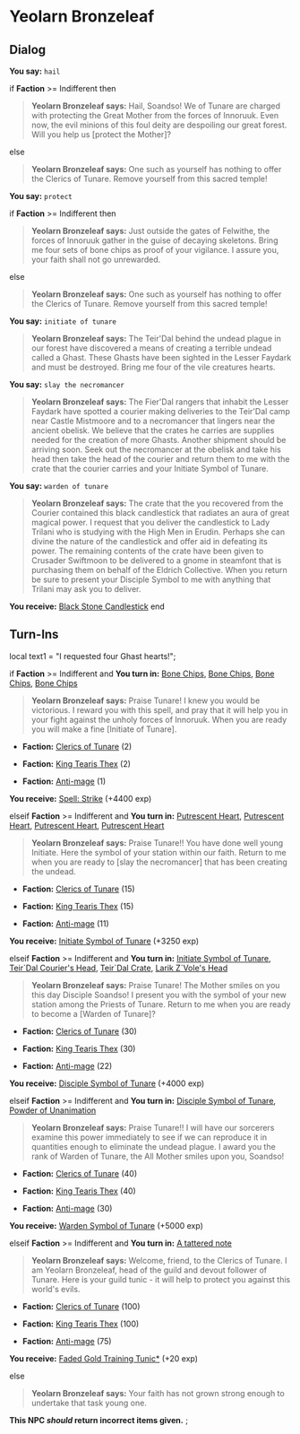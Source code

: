 # Yeolarn Bronzeleaf
## Dialog

**You say:** `hail`



if **Faction** >= Indifferent then




>**Yeolarn Bronzeleaf says:** Hail, Soandso! We of Tunare are charged with protecting the Great Mother from the forces of Innoruuk. Even now, the evil minions of this foul deity are despoiling our great forest. Will you help us [protect the Mother]?


else



>**Yeolarn Bronzeleaf says:** One such as yourself has nothing to offer the Clerics of Tunare. Remove yourself from this sacred temple!


**You say:** `protect`



if **Faction** >= Indifferent then



>**Yeolarn Bronzeleaf says:** Just outside the gates of Felwithe, the forces of Innoruuk gather in the guise of decaying skeletons. Bring me four sets of bone chips as proof of your vigilance. I assure you, your faith shall not go unrewarded.


else



>**Yeolarn Bronzeleaf says:** One such as yourself has nothing to offer the Clerics of Tunare. Remove yourself from this sacred temple!


**You say:** `initiate of tunare`



>**Yeolarn Bronzeleaf says:** The Teir'Dal behind the undead plague in our forest have discovered a means of creating a terrible undead called a Ghast. These Ghasts have been sighted in the Lesser Faydark and must be destroyed. Bring me four of the vile creatures hearts.

**You say:** `slay the necromancer`



>**Yeolarn Bronzeleaf says:** The Fier'Dal rangers that inhabit the Lesser Faydark have spotted a courier making deliveries to the Teir'Dal camp near Castle Mistmoore and to a necromancer that lingers near the ancient obelisk. We believe that the crates he carries are supplies needed for the creation of more Ghasts. Another shipment should be arriving soon. Seek out the necromancer at the obelisk and take his head then take the head of the courier and return them to me with the crate that the courier carries and your Initiate Symbol of Tunare.

**You say:** `warden of tunare`



>**Yeolarn Bronzeleaf says:** The crate that the you recovered from the Courier contained this black candlestick that radiates an aura of great magical power. I request that you deliver the candlestick to Lady Trilani who is studying with the High Men in Erudin. Perhaps she can divine the nature of the candlestick and offer aid in defeating its power. The remaining contents of the crate have been given to Crusader Swiftmoon to be delivered to a gnome in steamfont that is purchasing them on behalf of the Eldrich Collective. When you return be sure to present your Disciple Symbol to me with anything that Trilani may ask you to deliver.


**You receive:**  [Black Stone Candlestick](/item/1598)
end

## Turn-Ins



local text1 = "I requested four Ghast hearts!";


if **Faction** >= Indifferent and  **You turn in:** [Bone Chips](/item/13073), [Bone Chips](/item/13073), [Bone Chips](/item/13073), [Bone Chips](/item/13073)


>**Yeolarn Bronzeleaf says:** Praise Tunare! I knew you would be victorious. I reward you with this spell, and pray that it will help you in your fight against the unholy forces of Innoruuk. When you are ready you will make a fine [Initiate of Tunare].


* __Faction:__ [Clerics of Tunare](/faction/226) (2)


* __Faction:__ [King Tearis Thex](/faction/279) (2)


* __Faction:__ [Anti-mage](/faction/5002) (1)


 **You receive:**  [Spell: Strike](/item/15014) (+4400 exp)

elseif **Faction** >= Indifferent and  **You turn in:** [Putrescent Heart](/item/10199), [Putrescent Heart](/item/10199), [Putrescent Heart](/item/10199), [Putrescent Heart](/item/10199)


>**Yeolarn Bronzeleaf says:** Praise Tunare!! You have done well young Initiate. Here the symbol of your station within our faith. Return to me when you are ready to [slay the necromancer] that has been creating the undead.


* __Faction:__ [Clerics of Tunare](/faction/226) (15)


* __Faction:__ [King Tearis Thex](/faction/279) (15)


* __Faction:__ [Anti-mage](/faction/5002) (11)


 **You receive:**  [Initiate Symbol of Tunare](/item/1570) (+3250 exp)

elseif **Faction** >= Indifferent and  **You turn in:** [Initiate Symbol of Tunare](/item/1570), [Teir\`Dal Courier's Head](/item/12514), [Teir\`Dal Crate](/item/19065), [Larik Z\`Vole's Head](/item/12513)


>**Yeolarn Bronzeleaf says:** Praise Tunare! The Mother smiles on you this day Disciple Soandso! I present you with the symbol of your new station among the Priests of Tunare. Return to me when you are ready to become a [Warden of Tunare]?


* __Faction:__ [Clerics of Tunare](/faction/226) (30)


* __Faction:__ [King Tearis Thex](/faction/279) (30)


* __Faction:__ [Anti-mage](/faction/5002) (22)


 **You receive:**  [Disciple Symbol of Tunare](/item/1571) (+4000 exp)

elseif **Faction** >= Indifferent and  **You turn in:** [Disciple Symbol of Tunare](/item/1571), [Powder of Unanimation](/item/1599)


>**Yeolarn Bronzeleaf says:** Praise Tunare!! I will have our sorcerers examine this power immediately to see if we can reproduce it in quantities enough to eliminate the undead plague. I award you the rank of Warden of Tunare, the All Mother smiles upon you, Soandso!


* __Faction:__ [Clerics of Tunare](/faction/226) (40)


* __Faction:__ [King Tearis Thex](/faction/279) (40)


* __Faction:__ [Anti-mage](/faction/5002) (30)


 **You receive:**  [Warden Symbol of Tunare](/item/1572) (+5000 exp)

elseif **Faction** >= Indifferent and  **You turn in:** [A tattered note](/item/18780)


>**Yeolarn Bronzeleaf says:** Welcome, friend, to the Clerics of Tunare. I am Yeolarn Bronzeleaf, head of the guild and devout follower of Tunare. Here is your guild tunic - it will help to protect you against this world's evils.


* __Faction:__ [Clerics of Tunare](/faction/226) (100)


* __Faction:__ [King Tearis Thex](/faction/279) (100)


* __Faction:__ [Anti-mage](/faction/5002) (75)


 **You receive:**  [Faded Gold Training Tunic*](/item/13590) (+20 exp)

else


>**Yeolarn Bronzeleaf says:** Your faith has not grown strong enough to undertake that task young one.

**This NPC *should* return incorrect items given.**
;

